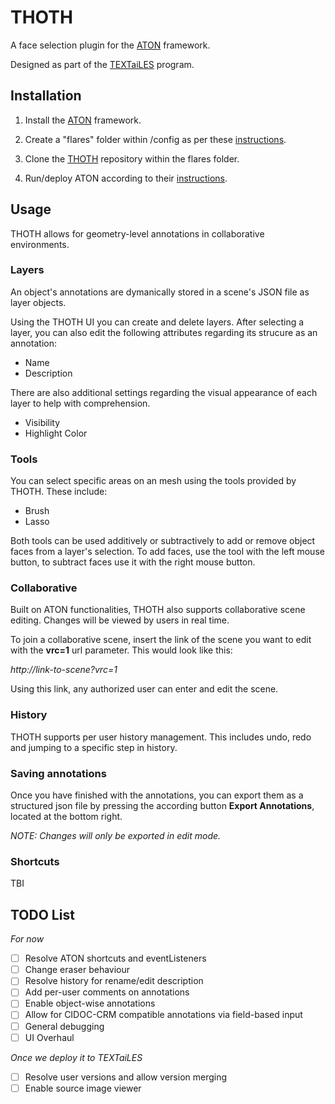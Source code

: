 # THOTH 

A face selection plugin for the [ATON](https://osiris.itabc.cnr.it/aton/) framework.

Designed as part of the [TEXTaiLES](https://textailes-eccch.eu/) program.

## Installation
1) Install the [ATON](https://github.com/phoenixbf/aton) framework.

2) Create a "flares" folder within /config as per these [instructions](https://osiris.itabc.cnr.it/aton/index.php/overview/flares/).

3) Clone the [THOTH](https://github.com/Xenobii/thoth) repository within the flares folder.

4) Run/deploy ATON according to their [instructions](https://osiris.itabc.cnr.it/aton/index.php/tutorials/getting-started/).

## Usage
THOTH allows for geometry-level annotations in collaborative environments.

### Layers
An object's annotations are dymanically stored in a scene's JSON file as layer objects. 

Using the THOTH UI you can create and delete layers. After selecting a layer, you can also edit the following attributes regarding its strucure as an annotation:
- Name
- Description

There are also additional settings regarding the visual appearance of each layer to help with comprehension.
- Visibility
- Highlight Color 

### Tools
You can select specific areas on an mesh using the tools provided by THOTH. These include:
- Brush
- Lasso

Both tools can be used additively or subtractively to add or remove object faces from a layer's selection. To add faces, use the tool with the left mouse button, to subtract faces use it with the right mouse button.

### Collaborative
Built on ATON functionalities, THOTH also supports collaborative scene editing. Changes will be viewed by users in real time.

To join a collaborative scene, insert the link of the scene you want to edit with the **vrc=1** url parameter. This would look like this:

*http://link-to-scene?vrc=1*

Using this link, any authorized user can enter and edit the scene.

### History
THOTH supports per user history management. This includes undo, redo and jumping to a specific step in history. 

### Saving annotations
Once you have finished with the annotations, you can export them as a structured json file by pressing the according button **Export Annotations**, located at the bottom right.

*NOTE: Changes will only be exported in edit mode.*

### Shortcuts
TBI

## TODO List
*For now*
- [ ] Resolve ATON shortcuts and eventListeners
- [ ] Change eraser behaviour
- [ ] Resolve history for rename/edit description
- [ ] Add per-user comments on annotations
- [ ] Enable object-wise annotations
- [ ] Allow for CIDOC-CRM compatible annotations via field-based input
- [ ] General debugging
- [ ] UI Overhaul

*Once we deploy it to TEXTaiLES*
- [ ] Resolve user versions and allow version merging
- [ ] Enable source image viewer